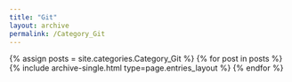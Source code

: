 ```yaml
---
title: "Git"
layout: archive
permalink: /Category_Git
---
```



{% assign posts = site.categories.Category_Git %}
{% for post in posts %} {% include archive-single.html type=page.entries_layout %} {% endfor %}